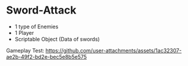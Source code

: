 # Sword-Attack
- 1 type of Enemies
- 1 Player
- Scriptable Object (Data of swords)

Gameplay Test:
https://github.com/user-attachments/assets/1ac32307-ae2b-49f2-bd2e-bec5e8b5e575
